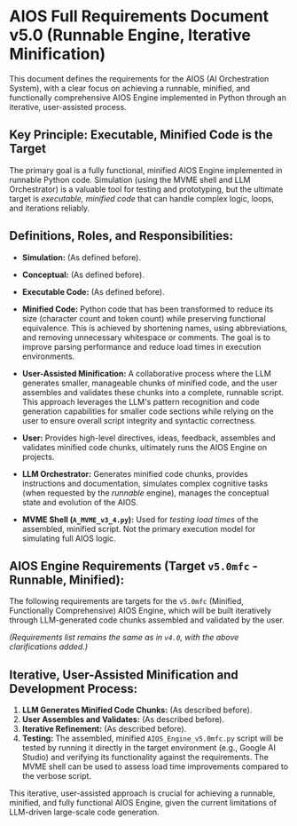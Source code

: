 # AIOS Full Requirements Document v5.0 (Runnable Engine, Iterative Minification)

This document defines the requirements for the AIOS (AI Orchestration System), with a clear focus on achieving a runnable, minified, and functionally comprehensive AIOS Engine implemented in Python through an iterative, user-assisted process.

## Key Principle: Executable, Minified Code is the Target

The primary goal is a fully functional, minified AIOS Engine implemented in runnable Python code.  Simulation (using the MVME shell and LLM Orchestrator) is a valuable tool for testing and prototyping, but the ultimate target is *executable, minified code* that can handle complex logic, loops, and iterations reliably.

## Definitions, Roles, and Responsibilities:

*   **Simulation:**  (As defined before).
*   **Conceptual:** (As defined before).
*   **Executable Code:** (As defined before).
*   **Minified Code:** Python code that has been transformed to reduce its size (character count and token count) while preserving functional equivalence.  This is achieved by shortening names, using abbreviations, and removing unnecessary whitespace or comments.  The goal is to improve parsing performance and reduce load times in execution environments.
*   **User-Assisted Minification:** A collaborative process where the LLM generates smaller, manageable chunks of minified code, and the user assembles and validates these chunks into a complete, runnable script.  This approach leverages the LLM's pattern recognition and code generation capabilities for smaller code sections while relying on the user to ensure overall script integrity and syntactic correctness.

*   **User:** Provides high-level directives, ideas, feedback, assembles and validates minified code chunks, ultimately runs the AIOS Engine on projects.
*   **LLM Orchestrator:** Generates minified code chunks, provides instructions and documentation, simulates complex cognitive tasks (when requested by the *runnable* engine), manages the conceptual state and evolution of the AIOS.
*   **MVME Shell (`A_MVME_v3_4.py`):**  Used for *testing load times* of the assembled, minified script.  Not the primary execution model for simulating full AIOS logic.

## AIOS Engine Requirements (Target `v5.0mfc` - Runnable, Minified):

The following requirements are targets for the `v5.0mfc` (Minified, Functionally Comprehensive) AIOS Engine, which will be built iteratively through LLM-generated code chunks assembled and validated by the user.

*(Requirements list remains the same as in `v4.0`, with the above clarifications added.)*

## Iterative, User-Assisted Minification and Development Process:

1.  **LLM Generates Minified Code Chunks:** (As described before).
2.  **User Assembles and Validates:** (As described before).
3.  **Iterative Refinement:** (As described before).
4.  **Testing:**  The assembled, minified `AIOS_Engine_v5.0mfc.py` script will be tested by running it directly in the target environment (e.g., Google AI Studio) and verifying its functionality against the requirements.  The MVME shell can be used to assess load time improvements compared to the verbose script.

This iterative, user-assisted approach is crucial for achieving a runnable, minified, and fully functional AIOS Engine, given the current limitations of LLM-driven large-scale code generation.